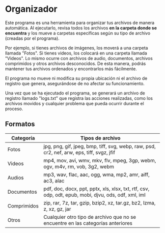 # Organizador
Este programa es una herramienta para organizar tus archivos de manera automática. Al ejecutarlo, revisa todos los archivos **en la carpeta donde se encuentra** y los mueve a carpetas específicas según su tipo de archivo (creadas por el programa).

Por ejemplo, si tienes archivos de imágenes, los moverá a una carpeta llamada "Fotos". Si tienes videos, los colocará en una carpeta llamada "Videos". Lo mismo ocurre con archivos de audio, documentos, archivos comprimidos y otros archivos desconocidos. De esta manera, podrás mantener tus archivos ordenados y encontrarlos más fácilmente.

El programa no mueve ni modifica su propia ubicación ni el archivo de registro que genera, asegurándose de no afectar su funcionamiento.

Una vez que se ha ejecutado el programa, se generará un archivo de registro llamado "logs.txt" que registra las acciones realizadas, como los archivos movidos y cualquier problema que pueda ocurrir durante el proceso.

## Formatos

| Categoría  | Tipos de archivo                                                                              |
|------------|-----------------------------------------------------------------------------------------------|
| Fotos      | jpg, png, gif, jpeg, bmp, tiff, svg, webp, raw, psd, cr2, nef, arw, eps, tiff, svgz, jfif    |
| Videos     | mp4, mov, avi, wmv, mkv, flv, mpeg, 3gp, webm, ogv, m4v, rm, vob, 3g2, webm                   |
| Audios     | mp3, wav, flac, aac, ogg, wma, mp2, amr, aiff, ac3, alac                                      |
| Documentos | pdf, doc, docx, ppt, pptx, xls, xlsx, txt, rtf, csv, odp, odt, epub, mobi, djvu, ods, odf, xml, iml |
| Comprimidos| zip, rar, 7z, tar, gzip, bzip2, xz, tar.gz, bz2, lzma, z, xz, gz, jar                         |
| Otros      | Cualquier otro tipo de archivo que no se encuentre en las categorías anteriores               |
